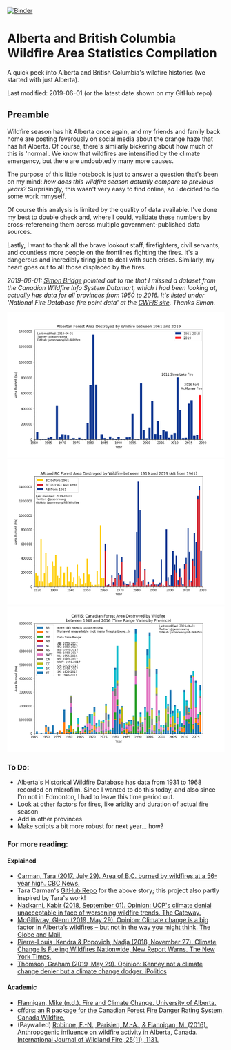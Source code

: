 [![Binder](https://mybinder.org/badge_logo.svg)](https://mybinder.org/v2/gh/jasonrwang/AB-Wildfire/master)

# Alberta and British Columbia Wildfire Area Statistics Compilation

A quick peek into Alberta and British Columbia's wildfire histories (we started with just Alberta).

Last modified: 2019-06-01 (or the latest date shown on my GitHub repo)

## Preamble

Wildfire season has hit Alberta once again, and my friends and family back home are posting feverously on social media about the orange haze that has hit Alberta. Of course, there's similarly bickering about how much of this is 'normal'. We know that wildfires are intensified by the climate emergency, but there are undoubtedly many more causes.

The purpose of this little notebook is just to answer a question that's been on my mind: _how does this wildfire season actually compare to previous years?_ Surprisingly, this wasn't very easy to find online, so I decided to do some work mmyself.

Of course this analysis is limited by the quality of data available. I've done my best to double check and, where I could, validate these numbers by cross-referencing them across multiple government-published data sources.

Lastly, I want to thank all the brave lookout staff, firefighters, civil servants, and countless more people on the frontlines fighting the fires. It's a dangerous and incredibly tiring job to deal with such crises. Similarly, my heart goes out to all those displaced by the fires.

_2019-06-01: [Simon Bridge](https://twitter.com/srjbridge) pointed out to me that I missed a dataset from the Canadian Wildfire Info System Datamart, which I had been looking at, actually has data for all provinces from 1950 to 2016. It's listed under 'National Fire Database fire point data' at the [CWFIS site](http://cwfis.cfs.nrcan.gc.ca/datamart). Thanks Simon._

![AB Wildfires_1961-2019](img/ABWildfires_1961-2019.png)
![AB and BC Wildfires_1919-2019](img/ABandBC_Wildfires_1919-2019.png)
![CA Wildfires_1945-2017](img/CADWildfires_1946-2016.png)

### To Do:

- Alberta's Historical Wildfire Database has data from 1931 to 1968 recorded on microfilm. Since I wanted to do this today, and also since I'm not in Edmonton, I had to leave this time period out.
- Look at other factors for fires, like aridity and duration of actual fire season
- Add in other provinces
- Make scripts a bit more robust for next year... how?

### For more reading:

#### Explained

- [Carman, Tara (2017, July 29). Area of B.C. burned by wildfires at a 56-year high. CBC News.](https://www.cbc.ca/news/canada/british-columbia/area-of-b-c-burned-by-wildfires-at-a-56-year-high-1.4226227)
- Tara Carman's [GitHub Repo](https://github.com/taracarman/BC_Wildfires/blob/master/BC%20Wildfires.ipynb) for the above story; this project also partly inspired by Tara's work!
- [Nadkarni, Kabir (2018, September 01). Opinion: UCP's climate denial unacceptable in face of worsening wildfire trends. The Gateway.](https://www.thegatewayonline.ca/2018/09/ucp-climate-denial-unacceptable-wildfire-trends/)
- [McGillivray, Glenn (2019, May 29). Opinion: Climate change is a big factor in Alberta’s wildfires – but not in the way you might think. The Globe and Mail.](https://www.theglobeandmail.com/opinion/article-climate-change-is-a-big-factor-in-albertas-wildfires-but-not-in-the/)
- [Pierre-Louis, Kendra & Popovich, Nadja (2018, November 27). Climate Change Is Fueling Wildfires Nationwide, New Report Warns. The New York Times.](https://www.nytimes.com/interactive/2018/11/27/climate/wildfire-global-warming.html)
- [Thomson, Graham (2019, May 29). Opinion: Kenney not a climate change denier but a climate change dodger. iPolitics](https://ipolitics.ca/2019/05/29/kenney-not-a-climate-change-denier-but-a-climate-change-dodger/)

#### Academic

- [Flannigan, Mike (n.d.). Fire and Climate Change. University of Alberta.](https://sites.ualberta.ca/~flanniga/climatechange.html)
- [cffdrs: an R package for the Canadian Forest Fire Danger Rating System. Canada Wildfire.](https://www.canadawildfire.org/cffdrs-r-package)
- (Paywalled) [Robinne, F.-N., Parisien, M.-A., & Flannigan, M. (2016). Anthropogenic influence on wildfire activity in Alberta, Canada. International Journal of Wildland Fire, 25(11), 1131.](https://doi.org/10.1071/WF16058)
